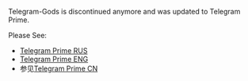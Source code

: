 Telegram-Gods is discontinued anymore and was updated to Telegram Prime.

Please See:
* [Telegram Prime RUS](https://github.com/telegram-prime/telegram-prime-RU)
* [Telegram Prime ENG](https://github.com/telegram-prime/telegram-prime)
* 参见[Telegram Prime CN](https://github.com/telegram-prime/telegram-prime-CN)
